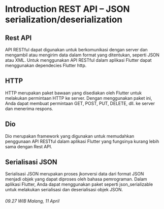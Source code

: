 # **Introduction REST API – JSON serialization/deserialization**

## Rest API
API RESTful dapat digunakan untuk berkomunikasi dengan server dan mengambil atau mengirim data dalam format yang ditentukan, seperti JSON atau XML. Untuk menggunakan API RESTful dalam aplikasi Flutter dapat menggunakan dependecies Flutter http.

## HTTP
HTTP merupakan paket bawaan yang disediakan oleh Flutter untuk melakukan permintaan HTTP ke server. Dengan menggunakan paket ini, Anda dapat membuat permintaan GET, POST, PUT, DELETE, dll. ke server dan menerima respons.

## Dio
Dio merupakan framework yang digunakan untuk memudahkan penggunaan API RESTful dalam aplikasi Flutter yang fungsinya kurang lebih sama dengan Rest API.

## Serialisasi JSON
Serialisasi JSON merupakan proses jkonversi data dari format JSON menjadi objek yang dapat diproses oleh bahasa pemrograman. Dalam aplikasi Flutter, Anda dapat menggunakan paket seperti json_serializable untuk melakukan serialisasi dan deserialisasi objek JSON.


###### 09.27 WIB Malang, 11 April

